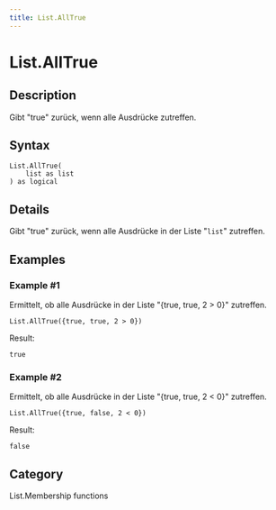 ```yaml
---
title: List.AllTrue
---
```


# List.AllTrue


## Description

Gibt &#34;true&#34; zurück, wenn alle Ausdrücke zutreffen.


## Syntax

```powerquery
List.AllTrue(
    list as list
) as logical
```


## Details

Gibt "true" zurück, wenn alle Ausdrücke in der Liste "<code>list</code>" zutreffen.


## Examples

### Example #1 
Ermittelt, ob alle Ausdrücke in der Liste &#34;\{true, true, 2 &gt; 0}&#34; zutreffen.
```powerquery
List.AllTrue({true, true, 2 > 0})
```

Result: 
```powerquery
true
```


### Example #2 
Ermittelt, ob alle Ausdrücke in der Liste &#34;\{true, true, 2 &lt; 0}&#34; zutreffen.
```powerquery
List.AllTrue({true, false, 2 < 0})
```

Result: 
```powerquery
false
```




## Category
List.Membership functions
